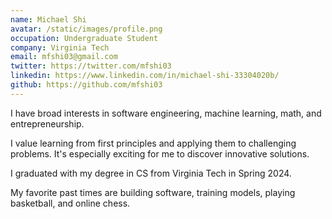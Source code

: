 ```yaml
---
name: Michael Shi
avatar: /static/images/profile.png
occupation: Undergraduate Student
company: Virginia Tech
email: mfshi03@gmail.com
twitter: https://twitter.com/mfshi03
linkedin: https://www.linkedin.com/in/michael-shi-33304020b/
github: https://github.com/mfshi03
---
```


I have broad interests in software engineering, machine learning, math, and entrepreneurship.

I value learning from first principles and applying them to challenging problems. It's especially exciting for me to discover innovative solutions.

I graduated with my degree in CS from Virginia Tech in Spring 2024.

My favorite past times are building software, training models, playing basketball, and online chess.

